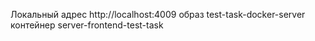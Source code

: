 Локальный адрес http://localhost:4009
образ test-task-docker-server
контейнер server-frontend-test-task